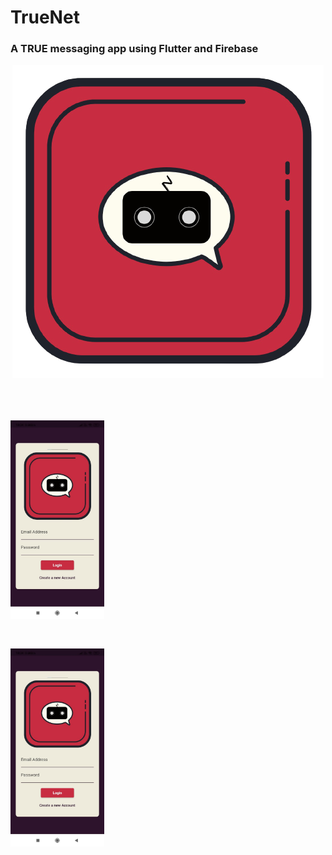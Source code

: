 # TrueNet

### A TRUE messaging app using Flutter and Firebase 


<p align="center">
  <img src="https://github.com/rokkam7784/true_net/blob/main/images/TrueNet-noBg.png" alt="TrueNet Logo" />
</p>


<br><br>
<br>
<img src="https://github.com/rokkam7784/true_net/blob/main/images/TrueNetSS/SignIn.jpeg" alt="SignIn" width="150"/>
<pre>  </pre>
<img src="https://github.com/rokkam7784/true_net/blob/main/images/TrueNetSS/SignIn.jpeg" alt="SignIn" width="150"/>
